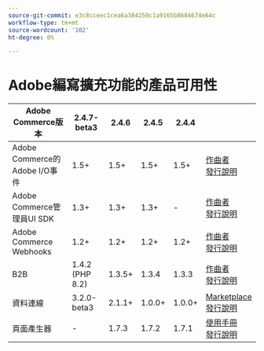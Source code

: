 ```yaml
---
source-git-commit: e3c8cceec1cea6a384250c1a9165b8684674e64c
workflow-type: tm+mt
source-wordcount: '102'
ht-degree: 0%

---
```

# Adobe編寫擴充功能的產品可用性


<table style="table-layout:auto">
  <thead>
    <tr>
      <th>Adobe Commerce版本</th>
      <th>2.4.7-beta3</th>
      <th>2.4.6</th>
      <th>2.4.5</th>
      <th>2.4.4</th>
      <th></th>
    </tr>
  </thead>
  <tbody>
      <tr>
          <td>Adobe Commerce的Adobe I/O事件</td>
          <td>1.5+</td>
          <td>1.5+</td>
          <td>1.5+</td>
          <td>1.5+</td>
          <td>
              <a href="https://developer.adobe.com/commerce/extensibility/events/installation/">作曲者</a><br/>
              <a href="https://developer.adobe.com/commerce/extensibility/events/release-notes/">發行說明</a><br/>
          </td>
      </tr>
      <tr>
          <td>Adobe Commerce管理員UI SDK</td>
          <td>1.3+</td>
          <td>1.3+</td>
          <td>1.3+</td>
          <td>-</td>
          <td>
              <a href="https://developer.adobe.com/commerce/extensibility/admin-ui-sdk/installation/">作曲者</a><br/>
              <a href="https://developer.adobe.com/commerce/extensibility/admin-ui-sdk/release-notes/">發行說明</a><br/>
          </td>
      </tr>
      <tr>
          <td>Adobe Commerce Webhooks</td>
          <td>1.2+</td>
          <td>1.2+</td>
          <td>1.2+</td>
          <td>1.2+</td>
          <td>
              <a href="https://developer.adobe.com/commerce/extensibility/webhooks/installation/">作曲者</a><br/>
              <a href="https://developer.adobe.com/commerce/extensibility/webhooks/release-notes/">發行說明</a><br/>
          </td>
      </tr>
      <tr>
          <td>B2B</td>
          <td>1.4.2 (PHP 8.2)</td>
          <td>1.3.5+</td>
          <td>1.3.4</td>
          <td>1.3.3</td>
          <td>
              <a href="https://experienceleague.adobe.com/docs/commerce-admin/b2b/install.html">作曲者</a><br/>
              <a href="https://experienceleague.adobe.com/docs/commerce-admin/b2b/release-notes.html">發行說明</a><br/>
          </td>
      </tr>
      <tr>
          <td>資料連線</td>
          <td>3.2.0-beta3</td>
          <td>2.1.1+</td>
          <td>1.0.0+</td>
          <td>1.0.0+</td>
          <td>
              <a href="https://commercemarketplace.adobe.com/magento-experience-platform-connector.html">Marketplace</a><br/>
              <a href="https://experienceleague.adobe.com/docs/commerce-merchant-services/data-connection/release-notes.html">發行說明</a><br/>
          </td>
      </tr>
      <tr>
          <td>頁面產生器</td>
          <td>-</td>
          <td>1.7.3</td>
          <td>1.7.2</td>
          <td>1.7.1</td>
          <td>
              <a href="https://experienceleague.adobe.com/docs/commerce-admin/page-builder/guide-overview.html">使用手冊</a><br/>
              <a href="https://experienceleague.adobe.com/docs/commerce-admin/page-builder/release-notes.html">發行說明</a><br/>
          </td>
      </tr>
  </tbody>
</table>
